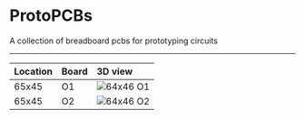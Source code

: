 # ProtoPCBs
 A collection of breadboard pcbs for prototyping circuits
___
| Location | Board | 3D view |
|:--|:--|:--|
| 65x45| O1 |  ![64x46 O1](O1/Photos/65X45_O1_3D.PNG)|
| 65x45| O2 |  ![64x46 O2](O2/Photos/65X45_O2_3D.PNG)|
